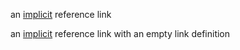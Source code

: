 an [implicit] reference link

[implicit]: http://example.com

an [implicit][] reference link with an empty link definition